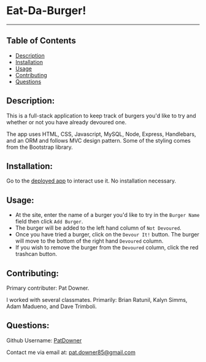 # Eat-Da-Burger!
  -------
  
  ## Table of Contents

  - [Description](#description)
  - [Installation](#installation)
  - [Usage](#usage)
  - [Contributing](#contributing)
  - [Questions](#questions)


  ## Description:
  
  This is a full-stack application to keep track of burgers you'd like to try and whether or not you have already devoured one.

  The app uses HTML, CSS, Javascript, MySQL, Node, Express, Handlebars, and an ORM and follows MVC design pattern. Some of the styling comes from the Bootstrap library.
  

  ## Installation:
  
  Go to the [deployed app](https://aqueous-castle-96874.herokuapp.com/) to interact use it. No installation necessary.
  

  ## Usage:
  
  
  * At the site, enter the name of a burger you'd like to try in the `Burger Name` field then click `Add Burger`.
  * The burger will be added to the left hand column of `Not Devoured`.
  * Once you have tried a burger, click on the `Devour It!` button. The burger will move to the bottom of the right hand `Devoured` column.
  * If you wish to remove the burger from the `Devoured` column, click the red trashcan button.
  

  ## Contributing:
  
  Primary contributer: Pat Downer.
  
  I worked with several classmates. Primarily: Brian Ratunil, Kalyn Simms, Adam Madueno, and Dave Trimboli.
  

  ## Questions:
  
  Github Username: [PatDowner](https://github.com/PatDowner)
  
  Contact me via email at: [pat.downer85@gmail.com](mailto:pat.downer85@gmail.com)
  